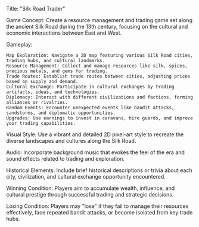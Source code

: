Title: "Silk Road Trader"

Game Concept:
Create a resource management and trading game set along the ancient Silk Road during the 13th century, focusing on the cultural and economic interactions between East and West.

Gameplay:

    Map Exploration: Navigate a 2D map featuring various Silk Road cities, trading hubs, and cultural landmarks.
    Resource Management: Collect and manage resources like silk, spices, precious metals, and gems for trading.
    Trade Routes: Establish trade routes between cities, adjusting prices based on supply and demand.
    Cultural Exchange: Participate in cultural exchanges by trading artifacts, ideas, and technologies.
    Diplomacy: Interact with different civilizations and factions, forming alliances or rivalries.
    Random Events: Encounter unexpected events like bandit attacks, sandstorms, and diplomatic opportunities.
    Upgrades: Use earnings to invest in caravans, hire guards, and improve your trading capabilities.

Visual Style:
Use a vibrant and detailed 2D pixel-art style to recreate the diverse landscapes and cultures along the Silk Road.

Audio:
Incorporate background music that evokes the feel of the era and sound effects related to trading and exploration.

Historical Elements:
Include brief historical descriptions or trivia about each city, civilization, and cultural exchange opportunity encountered.

Winning Condition:
Players aim to accumulate wealth, influence, and cultural prestige through successful trading and strategic decisions.

Losing Condition:
Players may "lose" if they fail to manage their resources effectively, face repeated bandit attacks, or become isolated from key trade hubs.
